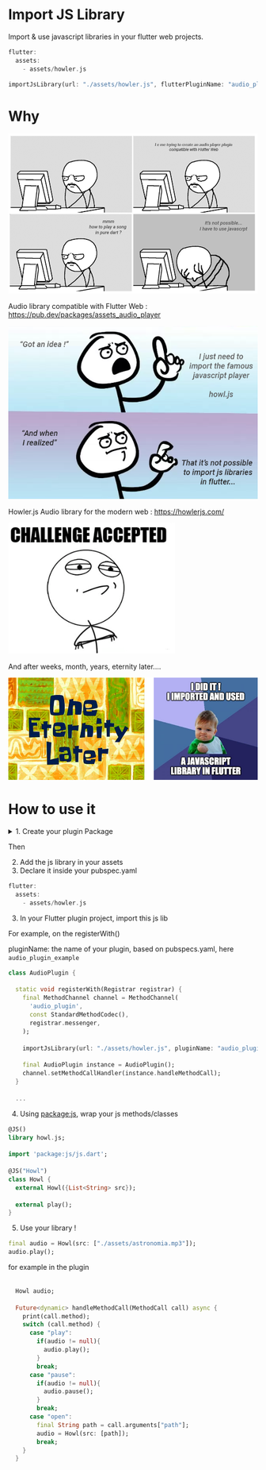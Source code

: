 # Import JS Library

Import & use javascript libraries in your flutter web projects.

```dart
flutter:
  assets:
    - assets/howler.js
```

```dart
importJsLibrary(url: "./assets/howler.js", flutterPluginName: "audio_plugin_example");
```

# Why

[![meme](./meme/meme_pc_grid.png)]()

Audio library compatible with Flutter Web : https://pub.dev/packages/assets_audio_player

[![meme](./meme/meme_idea_quote.png)]()

Howler.js Audio library for the modern web : https://howlerjs.com/

[![meme](./meme/meme_challenge_accepted.png)]()

And after weeks, month, years, eternity later....

[![meme](./meme/eternity_success.png)]()

# How to use it

<details>
<summary>1. Create your plugin Package</summary>
<p>

https://flutter.dev/docs/development/packages-and-plugins/developing-packages

```sh
flutter create --template=package audio_plugin_example
```

</p>
</details> 

Then

2. Add the js library in your assets
3. Declare it inside your pubspec.yaml

```dart
flutter:
  assets:
    - assets/howler.js
```

3. In your Flutter plugin project, import this js lib
 
For example, on the registerWith()

pluginName: the name of your plugin, based on pubspecs.yaml, here `audio_plugin_example`

```dart
class AudioPlugin {

  static void registerWith(Registrar registrar) {
    final MethodChannel channel = MethodChannel(
      'audio_plugin',
      const StandardMethodCodec(),
      registrar.messenger,
    );

    importJsLibrary(url: "./assets/howler.js", pluginName: "audio_plugin_example");
    
    final AudioPlugin instance = AudioPlugin();
    channel.setMethodCallHandler(instance.handleMethodCall);
  }
   
  ...
```

4. Using [package:js](https://pub.dev/packages/js), wrap your js methods/classes

```dart
@JS()
library howl.js;

import 'package:js/js.dart';

@JS("Howl")
class Howl {
  external Howl({List<String> src}); 

  external play();
}
```

5. Use your library !

```dart
final audio = Howl(src: ["./assets/astronomia.mp3"]);
audio.play();
```

for example in the plugin

```dart

  Howl audio;

  Future<dynamic> handleMethodCall(MethodCall call) async {
    print(call.method);
    switch (call.method) {
      case "play":
        if(audio != null){
          audio.play();
        }
        break;
      case "pause":
        if(audio != null){
          audio.pause();
        }
        break;
      case "open":
        final String path = call.arguments["path"];
        audio = Howl(src: [path]);
        break;
    }
  }
```








